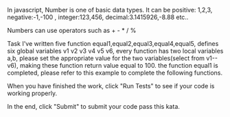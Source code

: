 In javascript, Number is one of basic data types. It can be positive: 1,2,3, negative:-1,-100 , integer:123,456, decimal:3.1415926,-8.88 etc..

Numbers can use operators such as + - * / %

Task
I've written five function equal1,equal2,equal3,equal4,equal5, defines six global variables v1 v2 v3 v4 v5 v6, every function has two local variables a,b, please set the appropriate value for the two variables(select from v1--v6), making these function return value equal to 100. the function equal1 is completed, please refer to this example to complete the following functions.

When you have finished the work, click "Run Tests" to see if your code is working properly.

In the end, click "Submit" to submit your code pass this kata.